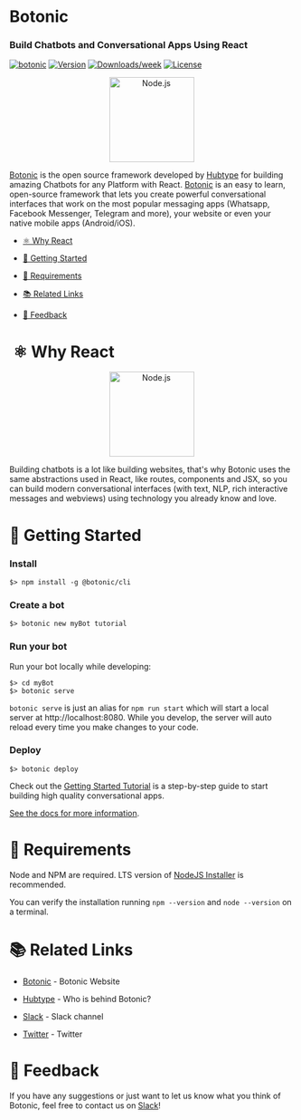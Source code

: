# Botonic

### Build Chatbots and Conversational Apps Using React

[![botonic](https://img.shields.io/badge/cli-botonic-brightgreen.svg)](https://botonic.io)
[![Version](https://img.shields.io/npm/v/@botonic/cli.svg)](https://npmjs.org/package/@botonic/cli)
[![Downloads/week](https://img.shields.io/npm/dw/@botonic/cli.svg)](https://npmjs.org/package/@botonic/cli)
[![License](https://img.shields.io/npm/l/@botonic/cli.svg)](https://github.com/hubtype/botonic/blob/master/package.json)

<p align="center">
  <a  href="https://botonic.io/">
    <img alt="Node.js" src="https://botonic.io/img/botonic-logo.png" width="150"/>
  </a>
</p>

[Botonic](https://botonic.io) is the open source framework developed by [Hubtype](https://www.hubtype.com) for building amazing Chatbots for any Platform with React. [Botonic](https://botonic.io) is an easy to learn, open-source framework that lets you create powerful conversational interfaces that work on the most popular messaging apps (Whatsapp, Facebook Messenger, Telegram and more), your website or even your native mobile apps (Android/iOS).

<!-- toc -->

- [⚛️ Why React](#-why-react)

- [🚀 Getting Started](#-getting-started)

- [📌 Requirements](#-requirements)

- [📚 Related Links](#-related-links)

- [📣 Feedback](#-feedback)

<!-- tocstop -->

# ️️️ ⚛️ Why React

<p align="center">
    <img
      alt="Node.js"
      src="https://botonic.io/img/botonic-logo.png"
      width="150"
    />
</p>

Building chatbots is a lot like building websites, that's why Botonic uses the same abstractions used in React, like routes, components and JSX, so you can build modern conversational interfaces (with text, NLP, rich interactive messages and webviews) using technology you already know and love.

# 🚀 Getting Started

### Install

```
$> npm install -g @botonic/cli
```

### Create a bot

```
$> botonic new myBot tutorial
```

### Run your bot

Run your bot locally while developing:

```
$> cd myBot
$> botonic serve
```

`botonic serve` is just an alias for `npm run start` which will start a local server at http://localhost:8080. While you develop, the server will auto reload every time you make changes to your code.

### Deploy

```
$> botonic deploy
```

Check out the [Getting Started Tutorial](https://botonic.io/docs/getting-started.html) is a step-by-step guide to start building high quality conversational apps.

[See the docs for more information](https://botonic.io/docs.html).

# 📌 Requirements

Node and NPM are required. LTS version of [NodeJS Installer](https://nodejs.org/) is recommended.

You can verify the installation running `npm --version` and `node --version` on a terminal.

# 📚 Related Links

- [Botonic](https://botonic.io) - Botonic Website

- [Hubtype](https://hubtype.com) - Who is behind Botonic?

- [Slack](https://slack.botonic.io/) - Slack channel

- [Twitter](https://twitter.com/botonic_) - Twitter

# 📣 Feedback

If you have any suggestions or just want to let us know what you think of Botonic, feel free to contact us on [Slack](https://slack.botonic.io/)!
